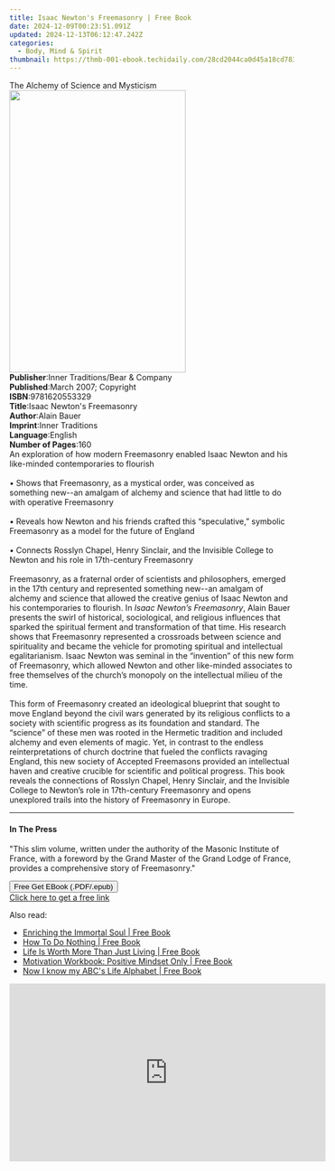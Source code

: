 ```yaml
---
title: Isaac Newton's Freemasonry | Free Book
date: 2024-12-09T00:23:51.091Z
updated: 2024-12-13T06:12:47.242Z
categories:
  - Body, Mind & Spirit
thumbnail: https://thmb-001-ebook.techidaily.com/28cd2044ca0d45a18cd7835ff084d8199e9e20cf60043b563885ae72e5957ee9.jpg
---
```

<main id="book-container">
  <div class="flex flex-col">
    <div class="book-brief flex-1 py-6 px-4 sm:p-6 md:py-10 md:px-8">
      <!-- brief-->
      <div class="book-brief-main">The Alchemy of Science and Mysticism</div>
    </div>
    <div
      class="book-meta-info flex-1 grid gap-4 col-start-1 col-end-3 row-start-1 sm:mb-6 sm:grid-cols-4 lg:gap-6 lg:col-start-2 lg:row-end-6 lg:row-span-6 lg:mb-0"
    >
      <div
        class="book-meta-info-left place-content-center mt-4 p-4 text-sm leading-6 col-start-2 col-span-2 dark:text-slate-400"
      >
        <img
          class="w-full h-500 object-cover rounded-lg sm:h-255 sm:col-span-2 lg:col-span-full"
          src="https://img-001-ebook.techidaily.com/1ab8dec77d2391ff1d2a31d5190d9e70a86f039e9bdb7e783304207a3c72e7ce.jpg"
          alt=""
          width="312"
          height="500"
        />
      </div>
      <div
        class="book-meta-info-right mt-2 col-start-1 row-start-2 col-span-3 self-center"
      >
        <!-- meta data  -->
        <div class="flex flex-col px-4 md:px-8">
          <div class="flex-1">
            <strong>Publisher</strong>:<span class="px-2"
              >Inner Traditions/Bear &amp; Company</span
            >
          </div>
          <div class="flex-1">
            <strong>Published</strong>:<span class="px-2"
              >March 2007; Copyright</span
            >
          </div>
          <div class="flex-1">
            <strong>ISBN</strong>:<span class="px-2">9781620553329</span>
          </div>
          <div class="flex-1">
            <strong>Title</strong>:<span class="px-2"
              >Isaac Newton&#39;s Freemasonry</span
            >
          </div>
          <div class="flex-1">
            <strong>Author</strong>:<span class="px-2">Alain Bauer</span>
          </div>
          <div class="flex-1">
            <strong>Imprint</strong>:<span class="px-2">Inner Traditions</span>
          </div>
          <div class="flex-1">
            <strong>Language</strong>:<span class="px-2">English</span>
          </div>
          <div class="flex-1">
            <strong>Number of Pages</strong>:<span class="px-2">160</span>
          </div>
        </div>
      </div>
    </div>
    <div class="book-description flex-1 py-6 px-4 sm:p-6 md:py-10 md:px-8">
      <div class="book-description-main">
        <div accordion-content="" id="description">
          An exploration of how modern Freemasonry enabled Isaac Newton and his
          like-minded contemporaries to flourish <br /><br />• Shows that
          Freemasonry, as a mystical order, was conceived as something new--an
          amalgam of alchemy and science that had little to do with operative
          Freemasonry <br /><br />• Reveals how Newton and his friends crafted
          this “speculative,” symbolic Freemasonry as a model for the future of
          England <br /><br />• Connects Rosslyn Chapel, Henry Sinclair, and the
          Invisible College to Newton and his role in 17th-century Freemasonry
          <br /><br />Freemasonry, as a fraternal order of scientists and
          philosophers, emerged in the 17th century and represented something
          new--an amalgam of alchemy and science that allowed the creative
          genius of Isaac Newton and his contemporaries to flourish. In
          <i>Isaac Newton’s Freemasonry</i>, Alain Bauer presents the swirl of
          historical, sociological, and religious influences that sparked the
          spiritual ferment and transformation of that time. His research shows
          that Freemasonry represented a crossroads between science and
          spirituality and became the vehicle for promoting spiritual and
          intellectual egalitarianism. Isaac Newton was seminal in the
          “invention” of this new form of Freemasonry, which allowed Newton and
          other like-minded associates to free themselves of the church’s
          monopoly on the intellectual milieu of the time. <br /><br />This form
          of Freemasonry created an ideological blueprint that sought to move
          England beyond the civil wars generated by its religious conflicts to
          a society with scientific progress as its foundation and standard. The
          “science” of these men was rooted in the Hermetic tradition and
          included alchemy and even elements of magic. Yet, in contrast to the
          endless reinterpretations of church doctrine that fueled the conflicts
          ravaging England, this new society of Accepted Freemasons provided an
          intellectual haven and creative crucible for scientific and political
          progress. This book reveals the connections of Rosslyn Chapel, Henry
          Sinclair, and the Invisible College to Newton’s role in 17th-century
          Freemasonry and opens unexplored trails into the history of
          Freemasonry in Europe.
        </div>
        <div class="accordion-fader"></div>
      </div>
    </div>
    <div class="book-excerpts flex-1 py-6 px-4 sm:p-6 md:py-10 md:px-8">
      <!-- excerpts-->
      <div class="book-excerpts-main">
        <hr />
        <h4 class="placeholder placeholder-heading">
          <span>In The Press</span>
        </h4>
        <p>
          "This slim volume, written under the authority of the Masonic
          Institute of France, with a foreword by the Grand Master of the Grand
          Lodge of France, provides a comprehensive story of Freemasonry."
        </p>
      </div>
    </div>
    <div
      class="book-about-author flex-1 py-6 px-4 sm:p-6 md:py-10 md:px-8"
    ></div>
    <div class="book-free-get flex-1 py-6 px-4 sm:p-6 md:py-10 md:px-8">
      <button
        id="btn-free-get"
        class="bg-blue-500 hover:bg-blue-700 text-white font-bold py-2 px-4 rounded"
      >
        Free Get EBook (.PDF/.epub)
      </button>
      <div id="countdown-display" class="px-2 text-lg mt-2"></div>
      <a
        id="free-link"
        class="hidden bg-blue-500 hover:bg-blue-700 text-white font-bold py-2 px-4 rounded"
        href="https://www.ebooks.com/en-us/book/95782254/isaac-newton-s-freemasonry/alain-bauer/"
        target="_blank"
        >Click here to get a free link</a
      >
    </div>
    <script>
      let countdownTime = 0;
      let countdownInterval = null;
      document
        .getElementById('btn-free-get')
        .addEventListener('click', startCountdown);
      function startCountdown() {
        countdownTime = new Date().getTime() + 60000 * 3;
        countdownInterval = setInterval(updateCountdown, 1000);
        document.getElementById('btn-free-get').disabled = true;
        document
          .getElementById('btn-free-get')
          .classList.add('bg-gray-500', 'cursor-not-allowed');
      }
      function updateCountdown() {
        let currentTime = new Date().getTime();
        let timeLeft = countdownTime - currentTime;
        let secondsLeft = Math.floor(timeLeft / 1000);
        document.getElementById('countdown-display').innerHTML =
          `Remaining time: ${secondsLeft} seconds.`;
        if (secondsLeft <= 0) {
          clearInterval(countdownInterval);
          document.getElementById('btn-free-get').classList.add('hidden');
          document.getElementById('free-link').classList.remove('hidden');
          document.getElementById('countdown-display').innerHTML = '';
        }
      }
    </script>
  </div>
</main>

<ins class="adsbygoogle"
      style="display:block"
      data-ad-client="ca-pub-7571918770474297"
      data-ad-slot="8358498916"
      data-ad-format="auto"
      data-full-width-responsive="true"></ins>
    

<span class="atpl-alsoreadstyle">Also read:</span>
<div><ul>
<li><a href="https://novels-ebooks.techidaily.com/210470557-9789692292788-enriching-the-immortal-soul/"><u>Enriching the Immortal Soul | Free Book</u></a></li>
<li><a href="https://novels-ebooks.techidaily.com/210470836-9789814952897-how-to-do-nothing/"><u>How To Do Nothing | Free Book</u></a></li>
<li><a href="https://novels-ebooks.techidaily.com/210470498-9780578362809-life-is-worth-more-than-just-living/"><u>Life Is Worth More Than Just Living | Free Book</u></a></li>
<li><a href="https://novels-ebooks.techidaily.com/210470837-9789814952835-motivation-workbook-positive-mindset-only/"><u>Motivation Workbook: Positive Mindset Only | Free Book</u></a></li>
<li><a href="https://novels-ebooks.techidaily.com/210470502-9781087891613-now-i-know-my-abcs-life-alphabet/"><u>Now I know my ABC's Life Alphabet | Free Book</u></a></li>
</ul></div>

<!-- affiliate ads begin -->
<iframe width="560" height="315" src="https://www.youtube.com/embed/JlX-G8rBs1w?si=iIhUoWAq5x3YK9rA" title="YouTube video player" frameborder="0" allow="accelerometer; autoplay; clipboard-write; encrypted-media; gyroscope; picture-in-picture; web-share" referrerpolicy="strict-origin-when-cross-origin" allowfullscreen></iframe>
<!-- affiliate ads end -->

